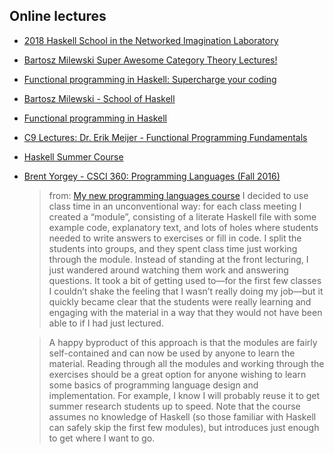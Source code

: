 ## Online lectures

* [2018 Haskell School in the Networked Imagination Laboratory](https://www.youtube.com/playlist?list=PLyEzdf4cdMMHGqVnAzLV8eDXn6Ajj46JA)
* [Bartosz Milewski Super Awesome Category Theory Lectures!](https://www.youtube.com/user/DrBartosz/playlists)
* [Functional programming in Haskell: Supercharge your coding](https://www.futurelearn.com/courses/functional-programming-haskell)
* [Bartosz Milewski - School of Haskell](https://www.schoolofhaskell.com/user/bartosz)
* [Functional programming in Haskell](https://www.youtube.com/playlist?list=PLJ5C_6qdAvBFJP1RiUrUUJI4GEhnJhgQw)
* [C9 Lectures: Dr. Erik Meijer - Functional Programming Fundamentals](https://youtu.be/UIUlFQH4Cvo)
* [Haskell Summer Course](https://www.youtube.com/playlist?list=PLaAHmR4OoQXcrQl7kgkraWQAgQ-8FpEmS)
* [Brent Yorgey - CSCI 360: Programming Languages (Fall 2016)](http://ozark.hendrix.edu/~yorgey/360/f16/)
  > from: [My new programming languages course](https://byorgey.wordpress.com/2017/01/13/my-new-programming-languages-course/) I decided to use class time in an unconventional way: for each class meeting I created a “module”, consisting of a literate Haskell file with some example code, explanatory text, and lots of holes where students needed to write answers to exercises or fill in code. I split the students into groups, and they spent class time just working through the module. Instead of standing at the front lecturing, I just wandered around watching them work and answering questions. It took a bit of getting used to—for the first few classes I couldn’t shake the feeling that I wasn’t really doing my job—but it quickly became clear that the students were really learning and engaging with the material in a way that they would not have been able to if I had just lectured.

    > A happy byproduct of this approach is that the modules are fairly self-contained and can now be used by anyone to learn the material. Reading through all the modules and working through the exercises should be a great option for anyone wishing to learn some basics of programming language design and implementation. For example, I know I will probably reuse it to get summer research students up to speed. Note that the course assumes no knowledge of Haskell (so those familiar with Haskell can safely skip the first few modules), but introduces just enough to get where I want to go.
